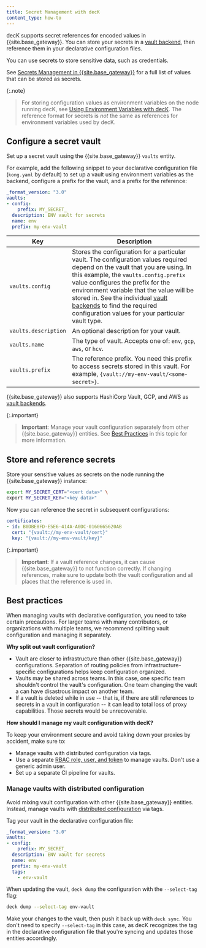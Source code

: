```yaml
---
title: Secret Management with decK
content_type: how-to
---
```


decK supports secret references for encoded values in {{site.base_gateway}}.
You can store your secrets in a [vault backend](/gateway/latest/kong-enterprise/secrets-management/),
then reference them in your declarative configuration files.

You can use secrets to store sensitive data, such as credentials.

See [Secrets Management in {{site.base_gateway}}](/gateway/latest/kong-enterprise/secrets-management/#what-can-be-stored-as-a-secret)
for a full list of values that can be stored as secrets.

{:.note}
> For storing configuration values as environment variables on the node running decK,
see [Using Environment Variables with decK](/deck/latest/guides/environment-variables/).
The reference format for secrets is _not_ the same as references for environment
variables used by decK.

## Configure a secret vault

Set up a secret vault using the {{site.base_gateway}} `vaults` entity.

For example, add the following snippet to your
declarative configuration file (`kong.yaml` by default) to set up a vault using
environment variables as the backend, configure a prefix for the vault, and a
prefix for the reference:

```yaml
_format_version: "3.0"
vaults:
- config:
    prefix: MY_SECRET_
  description: ENV vault for secrets
  name: env
  prefix: my-env-vault
```

Key | Description
----|---
`vaults.config` | Stores the configuration for a particular vault. The configuration values required depend on the vault that you are using. In this example, the `vaults.config.prefix` value configures the prefix for the environment variable that the value will be stored in. See the individual [vault backends](/gateway/latest/kong-enterprise/secrets-management/backends/) to find the required configuration values for your particular vault type.
`vaults.description` | An optional description for your vault.
`vaults.name` | The type of vault. Accepts one of: `env`, `gcp`, `aws`, or `hcv`.
`vaults.prefix` | The reference prefix. You need this prefix to access secrets stored in this vault. For example, `{vault://my-env-vault/<some-secret>}`.

{{site.base_gateway}} also supports HashiCorp Vault, GCP, and AWS as [vault backends](/gateway/latest/kong-enterprise/secrets-management/backends/).

{:.important}
> **Important**: Manage your vault configuration separately from other {{site.base_gateway}}
entities. See [Best Practices](#best-practices) in this topic for more information.

## Store and reference secrets

Store your sensitive values as secrets on the node running the {{site.base_gateway}} instance:

```sh
export MY_SECRET_CERT="<cert data>" \
export MY_SECRET_KEY="<key data>"
```

Now you can reference the secret in subsequent configurations:

```yaml
certificates:
- id: B0DBE8FD-E5E6-414A-A0DC-0160665620AB
  cert: "{vault://my-env-vault/cert}"
  key: "{vault://my-env-vault/key}"
```

{:.important}
> **Important**: If a vault reference changes, it can cause {{site.base_gateway}} to not function correctly.
If changing references, make sure to update both the vault configuration and all places
that the reference is used in.

## Best practices

When managing vaults with declarative configuration, you need to take certain precautions.
For larger teams with many contributors, or organizations with multiple teams,
we recommend splitting vault configuration and managing it separately.

**Why split out vault configuration?**

* Vault are closer to infrastructure than other {{site.base_gateway}} configurations.
Separation of routing policies from infrastructure-specific configurations helps
keep configuration organized.
* Vaults may be shared across teams. In this case, one specific team shouldn't
control the vault's configuration. One team changing the vault a can have
disastrous impact on another team.
* If a vault is deleted while in use -- that is, if there are still references to
secrets in a vault in configuration -- it can lead to total loss of proxy capabilities.
Those secrets would be unrecoverable.

**How should I manage my vault configuration with decK?**

To keep your environment secure and avoid taking down your proxies by accident, make sure to:

* Manage vaults with distributed configuration via tags.
* Use a separate [RBAC role, user, and token](/gateway/api/admin-ee/latest/#/rbac/get-rbac-users/)
to manage vaults. Don't use a generic admin user.
* Set up a separate CI pipeline for vaults.

### Manage vaults with distributed configuration

Avoid mixing vault configuration with other {{site.base_gateway}} entities.
Instead, manage vaults with [distributed configuration](/deck/latest/guides/distributed-configuration/) via tags.

Tag your vault in the declarative configuration file:

```yaml
_format_version: "3.0"
vaults:
- config:
    prefix: MY_SECRET_
  description: ENV vault for secrets
  name: env
  prefix: my-env-vault
  tags:
    - env-vault
```

When updating the vault, `deck dump` the configuration with the `--select-tag` flag:

```sh
deck dump --select-tag env-vault
```

Make your changes to the vault, then push it back up with `deck sync`.
You don't need to specify `--select-tag` in this case, as decK recognizes the
tag in the declarative configuration file that you're syncing and updates
those entities accordingly.

